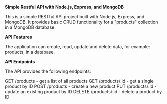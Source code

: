**Simple Restful API with Node.js, Express, and MongoDB**

This is a simple RESTful API project built with Node.js, Express, and MongoDB. It provides basic CRUD functionality for a "products" collection in a MongoDB database.


**API Features**

The application can create, read, update and delete data, for example: products, in a database.

**API Endpoints**

The API provides the following endpoints:

GET /products - get a list of all products
GET /products/:id - get a single product by ID
POST /products - create a new product
PUT /products/:id - update an existing product by ID
DELETE /products/:id - delete a product by ID
